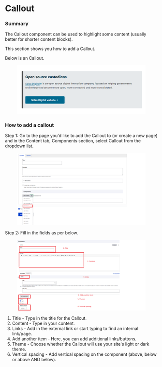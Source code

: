 # Callout

### Summary&#x20;

The Callout component can be used to highlight some content (usually better for shorter content blocks).&#x20;

This section shows you how to add a Callout.&#x20;

Below is an Callout.

<figure><img src="../../.gitbook/assets/image (105).png" alt=""><figcaption></figcaption></figure>

### How to add a callout

Step 1: Go to the page you'd like to add the Callout to (or create a new page) and in the Content tab, Components section, select Callout from the dropdown list.&#x20;

<figure><img src="../../.gitbook/assets/image (5).png" alt=""><figcaption></figcaption></figure>

Step 2: Fill in the fields as per below.

<figure><img src="../../.gitbook/assets/image (15).png" alt=""><figcaption></figcaption></figure>

1. Title - Type in the title for the Callout.
2. Content - Type in your content.
3. Links - Add in the external link or start typing to find an internal link/page.&#x20;
4. Add another item - Here, you can add additional links/buttons.
5. Theme - Choose whether the Callout will use your site's light or dark theme.
6. Vertical spacing - Add vertical spacing on the component (above, below or above AND below).
